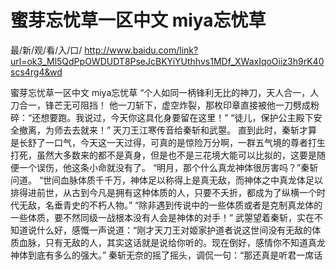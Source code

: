 # 蜜芽忘忧草一区中文 miya忘忧草

最/新/观/看/入/口/ http://www.baidu.com/link?url=ok3_Ml5QdPpOWDUDT8PseJcBKYiYUthhvs1MDf_XWaxIqoOiiz3h9rK40scs4rg4&wd


蜜芽忘忧草一区中文 miya忘忧草
 “个人如同一柄锋利无比的神刀，天人合一，人刀合一，锋芒无可阻挡！
    他一刀斩下，虚空炸裂，那枚印章直接被他一刀劈成粉碎：“还想要跑。我说过，今天你这具化身要留在这里！”
    “徒儿，保护公主殿下安全撤离，为师去去就来！”
    天刀王江寒传音给秦斩和武曌。
    直到此时，秦斩才算是长舒了一口气，今天这一天过得，可真的是惊险万分啊，一群五气境的尊者打生打死，虽然大多数来的都不是真身，但是也不是三花境大能可以比拟的，这要是随便一个误伤，他这条小命就没有了。
    “明月，那个什么真龙神体很厉害吗？”秦斩问道。
    “世间血脉体质千千万，神体足以称得上是真无敌，而神体之中真龙体足以排得进前世，从古到今凡是拥有这种体质的人，只要不夭折，都成为了纵横一个时代无敌，名垂青史的不朽人物。”
    “除非遇到传说中的一些体质或者是克制真龙体的一些体质，要不然同级一战根本没有人会是神体的对手！”
    武曌望着秦斩，实在不知道说什么好，感慨一声说道：“刚才天刀王对姬家护道者说这世间没有无敌的体质血脉，只有无敌的人，其实这话就是说给你听的。现在倒好，感情你不知道真龙神体到底有多么的强大。”
    秦斩无奈的摇了摇头，调侃一句：“那还真是听君一席话
